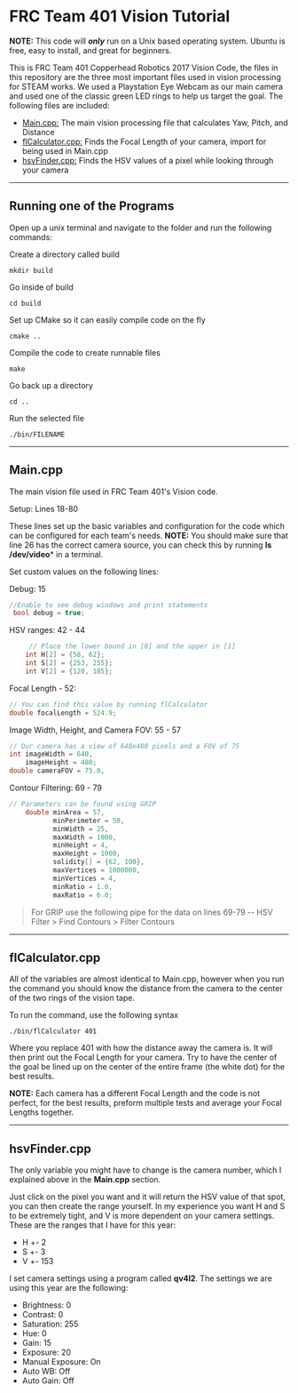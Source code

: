 FRC Team 401 Vision Tutorial
===================

**NOTE:** This code will **_only_** run on a Unix based operating system. Ubuntu is free, easy to install, and great for beginners.

This is FRC Team 401 Copperhead Robotics 2017 Vision Code, the files in this repository are the three most important files used in vision processing for STEAM works. We used a Playstation Eye Webcam as our main camera and used one of the classic green LED rings to help us target the goal. The following files are included:

 - [Main.cpp:](src/main.cpp) The main vision processing file that calculates Yaw, Pitch, and Distance
 - [flCalculator.cpp:](src/flCalculator.cpp) Finds the Focal Length of your camera, import for being used in Main.cpp
 - [hsvFinder.cpp:](src/hsvFinder.cpp) Finds the HSV values of a pixel while looking through your camera

----------


Running one of the Programs
-------------

Open up a unix terminal and navigate to the folder and run the following commands:

Create a directory called build
```shell
mkdir build
```
Go inside of build
```shell
cd build
```
Set up CMake so it can easily compile code on the fly
```shell
cmake ..
```
Compile the code to create runnable files
```shell
make
```
Go back up a directory
```shell
cd ..
```
Run the selected file
```shell
./bin/FILENAME
```
----------

Main.cpp
-------------------
The main vision file used in FRC Team 401's Vision code.

Setup: Lines 18-80

These lines set up the basic variables and configuration for the code which can be configured for each team's needs.
**NOTE:** You should make sure that line 26 has the correct camera source, you can check this by running **ls /dev/video*** in a terminal.
 
 Set custom values on the following lines:

Debug: 15

```cpp
//Enable to see debug windows and print statements
 bool debug = true;
 ```

HSV ranges: 42 - 44
```cpp
     // Place the lower bound in [0] and the upper in [1]
    int H[2] = {58, 62};
    int S[2] = {253, 255};
    int V[2] = {120, 185};
```
    
Focal Length - 52:
```cpp
// You can find this value by running flCalculator
double focalLength = 524.9;
```
    
Image Width, Height, and Camera FOV: 55 - 57
```cpp
// Our camera has a view of 640x480 pixels and a FOV of 75
int imageWidth = 640,
    imageHeight = 480;
double cameraFOV = 75.0, 
```
    
Contour Filtering: 69 - 79
```cpp
// Parameters can be found using GRIP
    double minArea = 57,
           minPerimeter = 50,
           minWidth = 25,
           maxWidth = 1000,
           minHeight = 4,
           maxHeight = 1000,
           solidity[] = {62, 100},
           maxVertices = 1000000,
           minVertices = 4,
           minRatio = 1.0,
           maxRatio = 6.0;
```
           
>For GRIP use the following pipe for the data on lines 69-79
>-- HSV Filter > Find Contours > Filter Contours

----------

flCalculator.cpp
-------------------
All of the variables are almost identical to Main.cpp, however when you run the command you should know the distance from the camera to the center of the two rings of the vision tape.

To run the command, use the following syntax
```shell
./bin/flCalculator 401
```

Where you replace 401 with how the distance away the camera is. It will then print out the Focal Length for your camera. Try to have the center of the goal be lined up on the center of the entire frame (the white dot) for the best results.

**NOTE:** Each camera has a different Focal Length and the code is not perfect, for the best results, preform multiple tests and average your Focal Lengths together.

----------

hsvFinder.cpp
-------------------
The only variable you might have to change is the camera number, which I explained above in the **Main.cpp** section. 

Just click on the pixel you want and it will return the HSV value of that spot, you can then create the range yourself. In my experience you want H and S to be extremely tight, and V is more dependent on your camera settings. These are the ranges that I have for this year:

- H +- 2
- S +- 3
- V +- 153

I set camera settings using a program called **qv4l2**. The settings we are using this year are the following:

  - Brightness: 0
  - Contrast: 0
  - Saturation: 255
  - Hue: 0
  -  Gain: 15
  - Exposure: 20
  - Manual Exposure: On
  - Auto WB: Off
  - Auto Gain: Off
	

